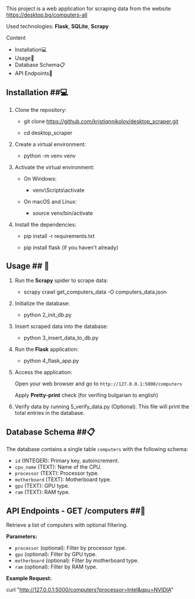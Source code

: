 This project is a web application for scraping data from the website https://desktop.bg/computers-all

Used technologies: **Flask**, **SQLite**, **Scrapy**
                   
Content
- Installation💻
- Usage🚀
- Database Schema📋
- API Endpoints📡

## Installation ##💻

1. Clone the repository:

   - git clone https://github.com/kristiqnnikolov/desktop_scraper.git

   - cd desktop_scraper

2. Create a virtual environment:

    - python -m venv venv

3. Activate the virtual environment:

    - On Windows:
      - venv\Scripts\activate

    - On macOS and Linux:
      - source venv/bin/activate

4. Install the dependencies:

    - pip install -r requirements.txt
   
    - pip install flask (if you haven't already)

## Usage ## 🚀

1. Run the **Scrapy** spider to scrape data:

    - scrapy crawl get_computers_data -O computers_data.json

2. Initialize the database:

    - python 2_init_db.py

3. Insert scraped data into the database:

    - python 3_insert_data_to_db.py

4. Run the **Flask** application:

    - python 4_flask_app.py
   
6. Access the application:

   Open your web browser and go to `http://127.0.0.1:5000/computers`
   
   Apply **Pretty-print** check (for verifing bulgarian to english)

7. Verify data by running 5_verify_data.py (Optional).
   This file will print the total entries in the database.

   
## Database Schema ##📋

The database contains a single table `computers` with the following schema:

- `id` (INTEGER): Primary key, autoincrement.
- `cpu_name` (TEXT): Name of the CPU.
- `processor` (TEXT): Processor type.
- `motherboard` (TEXT): Motherboard type.
- `gpu` (TEXT): GPU type.
- `ram` (TEXT): RAM type.

## API Endpoints - GET /computers ##📡

Retrieve a list of computers with optional filtering.

**Parameters:**

- `processor` (optional): Filter by processor type.
- `gpu` (optional): Filter by GPU type.
- `motherboard` (optional): Filter by motherboard type.
- `ram` (optional): Filter by RAM type.

**Example Request:**

curl "http://127.0.0.1:5000/computers?processor=Intel&gpu=NVIDIA"







